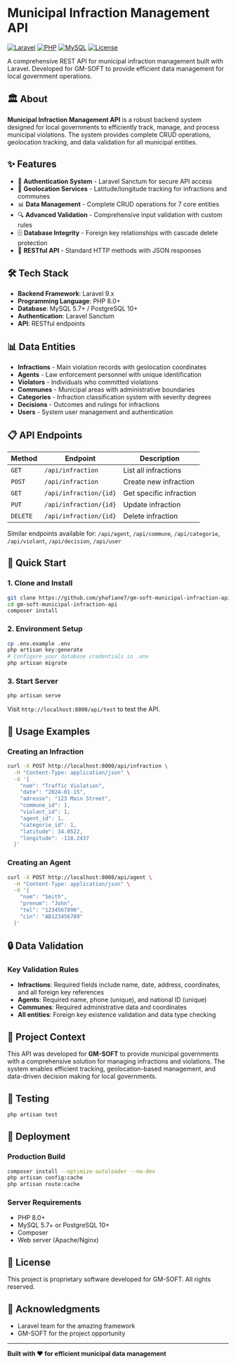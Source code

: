 # Municipal Infraction Management API

[![Laravel](https://img.shields.io/badge/Laravel-9.x-red.svg)](https://laravel.com)
[![PHP](https://img.shields.io/badge/PHP-8.0+-blue.svg)](https://php.net)
[![MySQL](https://img.shields.io/badge/MySQL-5.7+-green.svg)](https://mysql.com)
[![License](https://img.shields.io/badge/License-Proprietary-orange.svg)](LICENSE)

A comprehensive REST API for municipal infraction management built with Laravel. Developed for GM-SOFT to provide efficient data management for local government operations.

## 🏛️ About

**Municipal Infraction Management API** is a robust backend system designed for local governments to efficiently track, manage, and process municipal violations. The system provides complete CRUD operations, geolocation tracking, and data validation for all municipal entities.

## ✨ Features

-   🔐 **Authentication System** - Laravel Sanctum for secure API access
-   📍 **Geolocation Services** - Latitude/longitude tracking for infractions and communes
-   📊 **Data Management** - Complete CRUD operations for 7 core entities
-   🔍 **Advanced Validation** - Comprehensive input validation with custom rules
-   🗄️ **Database Integrity** - Foreign key relationships with cascade delete protection
-   📱 **RESTful API** - Standard HTTP methods with JSON responses

## 🛠️ Tech Stack

-   **Backend Framework**: Laravel 9.x
-   **Programming Language**: PHP 8.0+
-   **Database**: MySQL 5.7+ / PostgreSQL 10+
-   **Authentication**: Laravel Sanctum
-   **API**: RESTful endpoints

## 📊 Data Entities

-   **Infractions** - Main violation records with geolocation coordinates
-   **Agents** - Law enforcement personnel with unique identification
-   **Violators** - Individuals who committed violations
-   **Communes** - Municipal areas with administrative boundaries
-   **Categories** - Infraction classification system with severity degrees
-   **Decisions** - Outcomes and rulings for infractions
-   **Users** - System user management and authentication

## 📋 API Endpoints

| Method   | Endpoint               | Description             |
| -------- | ---------------------- | ----------------------- |
| `GET`    | `/api/infraction`      | List all infractions    |
| `POST`   | `/api/infraction`      | Create new infraction   |
| `GET`    | `/api/infraction/{id}` | Get specific infraction |
| `PUT`    | `/api/infraction/{id}` | Update infraction       |
| `DELETE` | `/api/infraction/{id}` | Delete infraction       |

Similar endpoints available for: `/api/agent`, `/api/commune`, `/api/categorie`, `/api/violant`, `/api/decision`, `/api/user`

## 🚀 Quick Start

### 1. Clone and Install

```bash
git clone https://github.com/yhafiane7/gm-soft-municipal-infraction-api.git
cd gm-soft-municipal-infraction-api
composer install
```

### 2. Environment Setup

```bash
cp .env.example .env
php artisan key:generate
# Configure your database credentials in .env
php artisan migrate
```

### 3. Start Server

```bash
php artisan serve
```

Visit `http://localhost:8000/api/test` to test the API.

## 📝 Usage Examples

### Creating an Infraction

```bash
curl -X POST http://localhost:8000/api/infraction \
  -H "Content-Type: application/json" \
  -d '{
    "nom": "Traffic Violation",
    "date": "2024-01-15",
    "adresse": "123 Main Street",
    "commune_id": 1,
    "violant_id": 1,
    "agent_id": 1,
    "categorie_id": 1,
    "latitude": 34.0522,
    "longitude": -118.2437
  }'
```

### Creating an Agent

```bash
curl -X POST http://localhost:8000/api/agent \
  -H "Content-Type: application/json" \
  -d '{
    "nom": "Smith",
    "prenom": "John",
    "tel": "1234567890",
    "cin": "AB123456789"
  }'
```

## 🔒 Data Validation

### Key Validation Rules

-   **Infractions**: Required fields include name, date, address, coordinates, and all foreign key references
-   **Agents**: Required name, phone (unique), and national ID (unique)
-   **Communes**: Required administrative data and coordinates
-   **All entities**: Foreign key existence validation and data type checking

## 🏢 Project Context

This API was developed for **GM-SOFT** to provide municipal governments with a comprehensive solution for managing infractions and violations. The system enables efficient tracking, geolocation-based management, and data-driven decision making for local governments.

## 🧪 Testing

```bash
php artisan test
```

## 🚀 Deployment

### Production Build

```bash
composer install --optimize-autoloader --no-dev
php artisan config:cache
php artisan route:cache
```

### Server Requirements

-   PHP 8.0+
-   MySQL 5.7+ or PostgreSQL 10+
-   Composer
-   Web server (Apache/Nginx)

## 📄 License

This project is proprietary software developed for GM-SOFT. All rights reserved.

## 🙏 Acknowledgments

-   Laravel team for the amazing framework
-   GM-SOFT for the project opportunity

---

**Built with ❤️ for efficient municipal data management**
